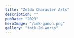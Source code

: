 ```yaml
---
title: "Zelda Character Arts"
description: ""
pubDate: "2023"
heroImage: "/ink-ganon.png"
gallery: "totk-2d-works"
---
```

